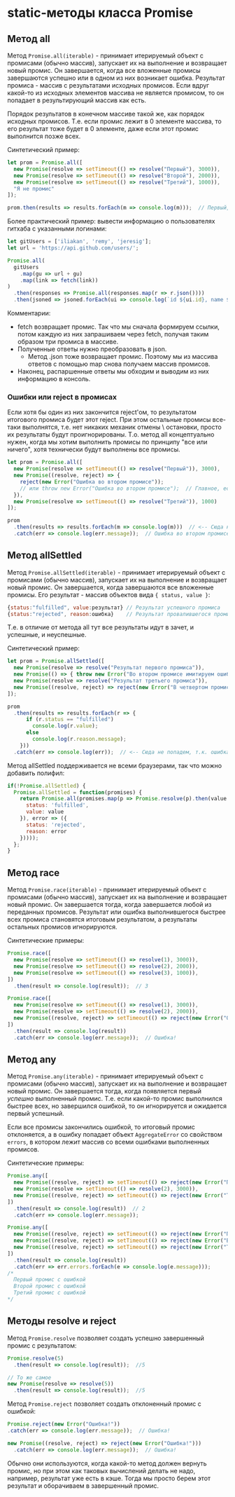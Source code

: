# static-методы класса Promise

## Метод all

Метод `Promise.all(iterable)` - принимает итерируемый объект с промисами (обычно массив), запускает их на выполнение и возвращает новый промис. Он завершается, когда все вложенные промисы завершаются успешно или в одном из них возникает ошибка. Результат промиса - массив с результатами исходных промисов. Если вдруг какой-то из исходных элементов массива не является промисом, то он попадает в результирующий массив как есть.

Порядок результатов в конечном массиве такой же, как порядок исходных промисов. Т.е. если промис лежит в 0 элементе массива, то его результат тоже будет в 0 элементе, даже если этот промис выполнится позже всех.

Синтетический пример:

```javascript
let prom = Promise.all([
  new Promise(resolve => setTimeout(() => resolve("Первый"), 3000)),
  new Promise(resolve => setTimeout(() => resolve("Второй"), 2000)),
  new Promise(resolve => setTimeout(() => resolve("Третий"), 1000)),
  "Я не промис"
]);

prom.then(results => results.forEach(m => console.log(m)));  // Первый, Второй, Третий, Я не промис
```

Более практический пример: вывести информацию о пользователях гитхаба с указанными логинами:

```javascript
let gitUsers = ['iliakan', 'remy', 'jeresig'];
let url = 'https://api.github.com/users/';

Promise.all(
  gitUsers
    .map(gu => url + gu)
    .map(link => fetch(link))
)
  .then(responses => Promise.all(responses.map(r => r.json())))
  .then(jsoned => jsoned.forEach(ui => console.log(`id ${ui.id}, name ${ui.name}`)));
```

Комментарии:

* fetch возвращает промис. Так что мы сначала формируем ссылки, потом каждую из них запрашиваем через fetch, получая таким образом три промиса в массиве.
* Полученные ответы нужно преобразовать в json.
  * Метод .json тоже возвращает промис. Поэтому мы из массива ответов с помощью map снова получаем массив промисов.
* Наконец, распаршенные ответы мы обходим и выводим из них информацию в консоль.

### Ошибки или reject в промисах

Если хотя бы один из них закончится reject'ом, то результатом итогового промиса будет этот reject. При этом остальные промисы все-таки выполнятся, т.е. нет никаких механик отмены \ остановки, просто их результаты будут проигнорированы. Т.о. метод all концептуально нужен, когда мы хотим выполнить промисы по принципу "все или ничего", хотя технически будут выполнены все промисы.

```javascript
let prom = Promise.all([
  new Promise(resolve => setTimeout(() => resolve("Первый")), 3000),
  new Promise((resolve, reject) => {
    reject(new Error("Ошибка во втором промисе"));
    // или throw new Error("Ошибка во втором промисе");  // Главное, если throw то не в setTimeout
  }),
  new Promise(resolve => setTimeout(() => resolve("Третий")), 1000)
]);

prom
  .then(results => results.forEach(m => console.log(m)))  // <-- Сюда не попадаем
  .catch(err => console.log(err.message));  // Ошибка во втором промисе
```

## Метод allSettled

Метод `Promise.allSettled(iterable)` - принимает итерируемый объект с промисами (обычно массив), запускает их на выполнение и возвращает новый промис. Он завершается, когда завершаются все вложенные промисы. Его результат - массив объектов вида `{ status, value }`:

```javascript
{status:"fulfilled", value:результат} // Результат успешного промиса
{status:"rejected", reason:ошибка}    // Результат провалившегося промиса
```

Т.е. в отличие от метода all тут все результаты идут в зачет, и успешные, и неуспешные.

Синтетический пример:

```javascript
let prom = Promise.allSettled([
  new Promise(resolve => resolve("Результат первого промиса")),
  new Promise(() => { throw new Error("Во втором промисе имитируем ошибку через throw"); }),
  new Promise(resolve => resolve("Результат третьего промиса")),
  new Promise((resolve, reject) => reject(new Error("В четвертом промисе сделали reject")))
]);

prom
  .then(results => results.forEach(r => {
      if (r.status == "fulfilled")
        console.log(r.value);
      else
        console.log(r.reason.message);
    }))
  .catch(err => console.log(err));  // <-- Сюда не попадем, т.к. ошибка тоже считается результатом
```

Метод allSettled поддерживается не всеми браузерами, так что можно добавить полифил:

```javascript
if(!Promise.allSettled) {
  Promise.allSettled = function(promises) {
    return Promise.all(promises.map(p => Promise.resolve(p).then(value => ({
      status: 'fulfilled',
      value: value
    }), error => ({
      status: 'rejected',
      reason: error
    }))));
  };
}
```

## Метод race

Метод `Promise.race(iterable)` - принимает итерируемый объект с промисами (обычно массив), запускает их на выполнение и возвращает новый промис. Он завершается тогда, когда завершается любой из переданных промисов. Результат или ошибка выполнившегося быстрее всех промиса становятся итоговым результатом, а результаты остальных промисов игнорируются.

Синтетические примеры:

```javascript
Promise.race([
  new Promise(resolve => setTimeout(() => resolve(1), 3000)),
  new Promise(resolve => setTimeout(() => resolve(2), 2000)),
  new Promise(resolve => setTimeout(() => resolve(3), 1000)),
])
  .then(result => console.log(result));  // 3
```

```javascript
Promise.race([
  new Promise(resolve => setTimeout(() => resolve(1), 3000)),
  new Promise(resolve => setTimeout(() => resolve(2), 2000)),
  new Promise((resolve, reject) => setTimeout(() => reject(new Error("Ошибка!")), 1000)),
])
  .then(result => console.log(result))
  .catch(err => console.log(err.message));  // Ошибка!
```

## Метод any

Метод `Promise.any(iterable)` - принимает итерируемый объект с промисами (обычно массив), запускает их на выполнение и возвращает новый промис. Он завершается тогда, когда появляется первый *успешно* выполненный промис. Т.е. если какой-то промис выполнился быстрее всех, но завершился ошибкой, то он игнорируется и ожидается первый успешный.

Если все промисы закончились ошибкой, то итоговый промис отклоняется, а в ошибку попадает объект `AggregateError` со свойством `errors`, в котором лежит массив со всеми ошибками выполненных промисов.

Синтетические примеры:

```javascript
Promise.any([
  new Promise((resolve, reject) => setTimeout(() => reject(new Error("Первый промис с ошибкой")), 2000)),
  new Promise(resolve => setTimeout(() => resolve(2), 3000)),
  new Promise((resolve, reject) => setTimeout(() => reject(new Error("Третий промис с ошибкой")), 1000)),
])
  .then(result => console.log(result))  // 2
  .catch(err => console.log(err.message));
```

```javascript
Promise.any([
  new Promise((resolve, reject) => setTimeout(() => reject(new Error("Первый промис с ошибкой")), 3000)),
  new Promise((resolve, reject) => setTimeout(() => reject(new Error("Второй промис с ошибкой")), 2000)),
  new Promise((resolve, reject) => setTimeout(() => reject(new Error("Третий промис с ошибкой")), 1000)),
])
  .then(result => console.log(result))
  .catch(err => err.errors.forEach(e => console.log(e.message)));
/*
  Первый промис с ошибкой
  Второй промис с ошибкой
  Третий промис с ошибкой
*/
```

## Методы resolve и reject

Метод `Promise.resolve` позволяет создать успешно завершенный промис с результатом:

```javascript
Promise.resolve(5)
  .then(result => console.log(result));  //5

// То же самое
new Promise(resolve => resolve(5))
  .then(result => console.log(result));  //5
```

Метод `Promise.reject` позволяет создать отклоненный промис с ошибкой:

```javascript
Promise.reject(new Error("Ошибка!"))
.catch(err => console.log(err.message));  // Ошибка!

new Promise((resolve, reject) => reject(new Error("Ошибка!")))
  .catch(err => console.log(err.message));  // Ошибка!
```

Обычно они используются, когда какой-то метод должен вернуть промис, но при этом как таковых вычислений делать не надо, например, результат уже есть в кэше. Тогда мы просто берем этот результат и оборачиваем в завершенный промис.